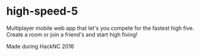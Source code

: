 # high-speed-5
Multiplayer mobile web app that let's you compete for the fastest high five. Create a room or join a friend's and start high fiving!

Made during HackNC 2016
